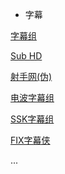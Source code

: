 
* 字幕

[字幕组](http://www.zimuzu.tv/)

[Sub HD](http://subhd.com/)

[射手网(伪)](https://assrt.net/)

[电波字幕组](http://dbfansub.com/)

[SSK字幕组](http://sskzmz.com/)

[FIX字幕侠](http://www.zimuxia.cn/)

[]()
[]()
[]()
...
